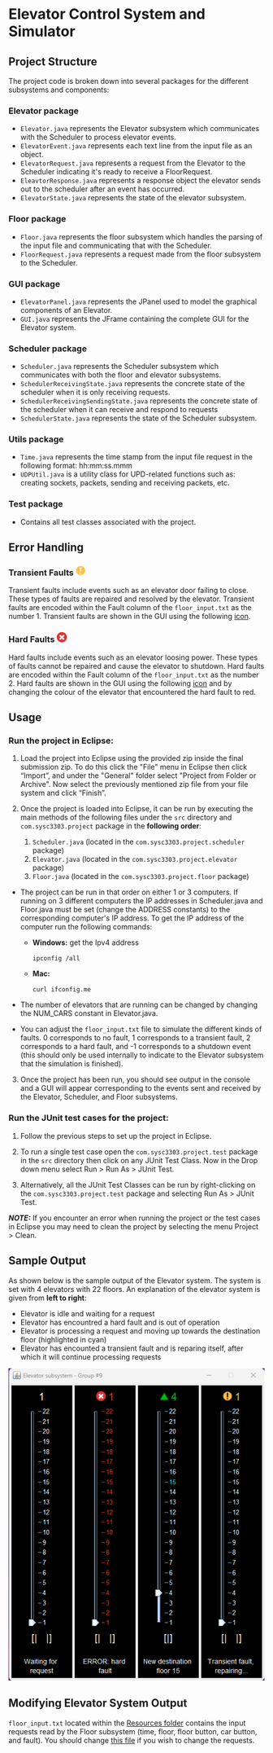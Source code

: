 # Elevator Control System and Simulator 

## Project Structure 
The project code is broken down into several packages for the different subsystems and components: 

### Elevator package
- `Elevator.java` represents the Elevator subsystem which communicates with the Scheduler to process elevator events.
- `ElevatorEvent.java` represents each text line from the input file as an object.
- `ElevatorRequest.java` represents a request from the Elevator to the Scheduler indicating it's ready to receive a FloorRequest. 
- `EleavtorResponse.java` represents a response object the elevator sends out to the scheduler after an event has occurred.
- `ElevatorState.java` represents the state of the elevator subsystem.

### Floor package
- `Floor.java` represents the floor subsystem which handles the parsing of the input file and communicating that with the Scheduler.
- `FloorRequest.java` represents a request made from the floor subsystem to the Scheduler.

### GUI package
- `ElevatorPanel.java` represents the JPanel used to model the graphical components of an Elevator.
- `GUI.java` represents the JFrame containing the complete GUI for the Elevator system.

### Scheduler package
- `Scheduler.java` represents the Scheduler subsystem which communicates with both the floor and elevator subsystems.
- `SchedulerReceivingState.java` represents the concrete state of the scheduler when it is only receiving requests.
- `SchedulerReceivingSendingState.java` represents the concrete state of the scheduler when it can receive and respond to requests
- `SchedulerState.java` represents the state of the Scheduler subsystem.

### Utils package
- `Time.java` represents the time stamp from the input file request in the following format: hh:mm:ss.mmm
- `UDPUtil.java` is a utility class for UPD-related functions such as: creating sockets, packets, sending and receiving packets, etc.


### Test package

- Contains all test classes associated with the project.


## Error Handling

### Transient Faults ![transient fault icon](Resources/images/transientFaultIcon.png)
Transient faults include events such as an elevator door failing to close. These types of faults are repaired and resolved by the elevator. Transient faults are encoded within the Fault column of the `floor_input.txt` as the number 1. Transient faults are shown in the GUI using the following [icon](Resources/images/transientFaultIcon.png).

### Hard Faults ![hard fault icon](Resources/images/hardFaultIcon.png)

Hard faults include events such as an elevator loosing power. These types of faults cannot be repaired and cause the elevator to shutdown. Hard faults are encoded within the Fault column of the `floor_input.txt` as the number 2. Hard faults are shown in the GUI using the following [icon](Resources/images/hardFaultIcon.png) and by changing the colour of the elevator that encountered the hard fault to red. 

## Usage 

### Run the project in Eclipse:

1. Load the project into Eclipse using the provided zip inside the final submission zip. To do this click the "File" menu in Eclipse then click “Import”, and under the "General" folder select "Project from Folder or Archive". Now select the previously mentioned zip file from your file system and click “Finish”.

2. Once the project is loaded into Eclipse, it can be run by executing the main methods of the following files under the `src` directory and `com.sysc3303.project` package in the **following order**: 
    1. `Scheduler.java` (located in the `com.sysc3303.project.scheduler` package)
    2. `Elevator.java` (located in the `com.sysc3303.project.elevator` package)
    3. `Floor.java` (located in the `com.sysc3303.project.floor` package) 

- The project can be run in that order on either 1 or 3 computers. If running on 3 different computers the IP addresses in Scheduler.java and Floor.java must be set (change the ADDRESS constants) to the corresponding computer's IP address. To get the IP address of the computer run the following commands:

  - **Windows:** get the Ipv4 address
    ```
    ipconfig /all 
    ```
  - **Mac:**
    ```
    curl ifconfig.me
    ```
- The number of elevators that are running can be changed by changing the NUM_CARS constant in Elevator.java.
- You can adjust the `floor_input.txt` file to simulate the different kinds of faults. 0 corresponds to no fault, 1 corresponds to a transient fault, 2 corresponds to a hard fault, and -1 corresponds to a shutdown event (this should only be used internally to indicate to the Elevator subsystem that the simulation is finished).

3. Once the project has been run, you should see output in the console and a GUI will appear corresponding to the events sent and received by the Elevator, Scheduler, and Floor subsystems.

### Run the JUnit test cases for the project:

1. Follow the previous steps to set up the project in Eclipse.

2. To run a single test case open the `com.sysc3303.project.test` package in the `src` directory then click on any JUnit Test Class. Now in the Drop down menu select Run > Run As > JUnit Test.

3. Alternatively, all the JUnit Test Classes can be run by right-clicking on the `com.sysc3303.project.test` package and selecting Run As > JUnit Test.

***NOTE:*** If you encounter an error when running the project or the test cases in Eclipse you may need to clean the project by selecting the menu Project > Clean.


## Sample Output

As shown below is the sample output of the Elevator system. The system is set with 4 elevators with 22 floors. An explanation of the elevator system is given from **left to right**: 
- Elevator is idle and waiting for a request
- Elevator has encountred a hard fault and is out of operation
- Elevator is processing a request and moving up towards the destination floor (highlighted in cyan)
- Elevator has encounted a transient fault and is reparing itself, after which it will continue processing requests

![Elevator system sample output](Resources/images/systemSampleOutput.png)

## Modifying Elevator System Output

`floor_input.txt` located within the [Resources folder](Resources/) contains the input requests read by the Floor subsystem (time, floor, floor button, car button, and fault). You should change [this file](Resources/floor_input.txt) if you wish to change the requests.